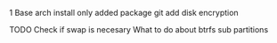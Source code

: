 1 Base arch install
only added package git
add disk encryption

TODO
Check if swap is necesary
What to do about btrfs sub partitions
